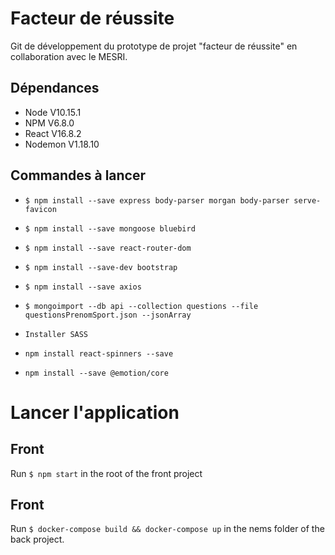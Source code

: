 # Facteur de réussite

Git de développement du prototype de projet "facteur de réussite" en collaboration avec le MESRI.

## Dépendances

-   Node V10.15.1
-   NPM V6.8.0
-   React V16.8.2
-   Nodemon V1.18.10

## Commandes à lancer

-   `$ npm install --save express body-parser morgan body-parser serve-favicon`
-   `$ npm install --save mongoose bluebird`
-   `$ npm install --save react-router-dom`
-   `$ npm install --save-dev bootstrap`
-   `$ npm install --save axios`
-   `$ mongoimport --db api --collection questions --file questionsPrenomSport.json --jsonArray`

-   `Installer SASS`
-   `npm install react-spinners --save`
-   `npm install --save @emotion/core`

# Lancer l'application

## Front

Run `$ npm start` in the root of the front project 

## Front

Run `$ docker-compose build && docker-compose up` in the nems folder of the back project.

